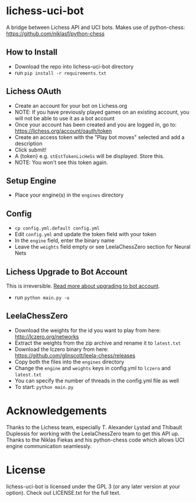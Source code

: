 # lichess-uci-bot
A bridge between Lichess API and UCI bots. Makes use of python-chess: https://github.com/niklasf/python-chess


## How to Install
- Download the repo into lichess-uci-bot directory
- run `pip install -r requirements.txt`


## Lichess OAuth
- Create an account for your bot on Lichess.org
- NOTE: If you have previously played games on an existing account, you will not be able to use it as a bot account
- Once your account has been created and you are logged in, go to: https://lichess.org/account/oauth/token
- Create an access token with the "Play bot moves" selected and add a description
- Click submit!
- A {token} e.g. `stEstTokenLicHeSs` will be displayed. Store this.
- NOTE: You won't see this token again.


## Setup Engine
- Place your engine(s) in the `engines` directory


## Config
- `cp config.yml.default config.yml`
- Edit `config.yml` and update the token field with your token
- In the `engine` field, enter the binary name
- Leave the `weights` field empty or see LeelaChessZero section for Neural Nets


## Lichess Upgrade to Bot Account
This is irreversible. [Read more about upgrading to bot account](https://lichess.org/api#operation/botAccountUpgrade).
- run `python main.py -u`


## LeelaChessZero
- Download the weights for the id you want to play from here: http://lczero.org/networks
- Extract the weights from the zip archive and rename it to `latest.txt`
- Download the lczero binary from here: https://github.com/glinscott/leela-chess/releases
- Copy both the files into the `engines` directory
- Change the `engine` and `weights` keys in config.yml to `lczero` and `latest.txt`
- You can specify the number of threads in the config.yml file as well
- To start: `python main.py`


# Acknowledgements
Thanks to the Lichess team, especially T. Alexander Lystad and Thibault Duplessis for working with the LeelaChessZero
team to get this API up. Thanks to the Niklas Fiekas and his python-chess code which allows UCI engine communication seamlessly.

# License
lichess-uci-bot is licensed under the GPL 3 (or any later version at your option). Check out LICENSE.txt for the full text.
